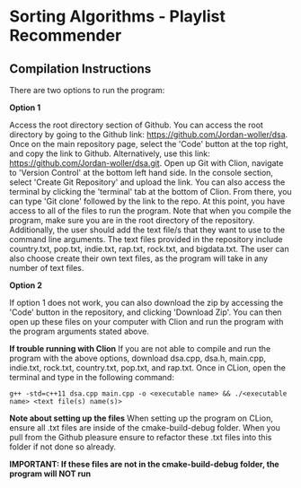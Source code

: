 # Sorting Algorithms - Playlist Recommender

## Compilation Instructions
There are two options to run the program: 

**Option 1** 

Access the root directory section of Github.  You can access the root directory by going to the Github link: https://github.com/Jordan-woller/dsa. Once on the main repository page, select the 'Code' button at the top right, and copy the link to Github. Alternatively, use this link: https://github.com/Jordan-woller/dsa.git. Open up Git with Clion, navigate to 'Version Control' at the bottom left hand side. In the console section, select 'Create Git Repository' and upload the link. You can also access the terminal by clicking the 'terminal' tab at the bottom of Clion. From there, you can type 'Git clone' followed by the link to the repo.  At this point, you have access to all of the files to run the program.  Note that when you compile the program, make sure you are in the root directory of the repository. Additionally, the user should add the text file/s that they want to use to the command line arguments. The text files provided in the repository include country.txt, pop.txt, indie.txt, rap.txt, rock.txt, and bigdata.txt. The user can also choose create their own text files, as the program will take in any number of text files.

**Option 2** 

If option 1 does not work, you can also download the zip by accessing the 'Code' button in the repository, and clicking
'Download Zip'.  You can then open up these files on your computer with Clion and run the program with the program
arguments stated above.  

**If trouble running with Clion**
If you are not able to compile and run the program with the above options,  download dsa.cpp, dsa.h, main.cpp, 
indie.txt, rock.txt, country.txt, pop.txt, and rap.txt.  Once in CLion, open the terminal and type in the 
following command:
```
g++ -std=c++11 dsa.cpp main.cpp -o <executable name> && ./<executable name> <text file(s) name(s)> 
``` 

**Note about setting up the files**
When setting up the program on CLion, ensure all .txt files are inside of the cmake-build-debug folder. 
When you pull from the Github pleasure ensure to refactor these .txt files into this folder if not 
done so already.  

**IMPORTANT: If these files are not in the cmake-build-debug folder, the program will NOT run**

